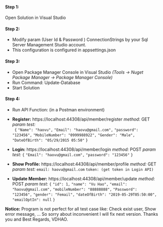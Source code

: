 ﻿#### Step 1:
Open Solution in Visual Studio
#### Step 2:
- Modify param (User Id & Password ) ConnectionStrings by your Sql Server Management Studio account.
- This configuration is configured in appsettings.json
#### Step 3: 
- Open Package Manager Console in Visual Studio 
*(Tools -> Nuget Package Manager -> Package Manager Console)*
- Run Command: Update-Database
- Start Solution
#### Step 4: 
- Run API Function: (in a Postman environment)
- **Register:** https://localhost:44308/api/member/register
	*method*: GET
	*param test:*   
` {`
        	`"Name": "haovu",`
        	`"Email": "haovu@gmail.com",`
        	`"password": "123456",`
        	`"MobileNumber": "0999988922",`
        	`"Gender": "Male",`
        	`"DateOfBirth": "05/29/2015 05:50"`
        	`}`

- **Login:** https://localhost:44308/api/member/login
	*method:* POST
	*param test:* 
	`{`
`"Email": "haovu@gmail.com",`
	`"password": "123456"`
	`}`
- **Show Profile:** https://localhost:44308/api/member/profile
*method:* GET
*param test:* 
	`email: haovu@gmail.com`
	`token: (get token in Login API)`

- **Update Member:** https://localhost:44308/api/member/update
*method:* POST
*param test:* 
`{`
    `"id": 1,`
    `"name": "Vu Hao",`
    `"email": "haovu@gmail.com",`
    `"mobileNumber": "88888888",`
    `"Password": "123456",`
    `"gender": "Femail",`
    `"dateOfBirth": "2019-05-29T05:50:00",`
    `"emailOptIn": null`
`}`

**Notice:** Program is not perfect for all test  case like: Check exist user, Show error message, ...
So sorry about inconvenient I will fix next version. 
Thanks you and Best Regards, 
VDHAO.
